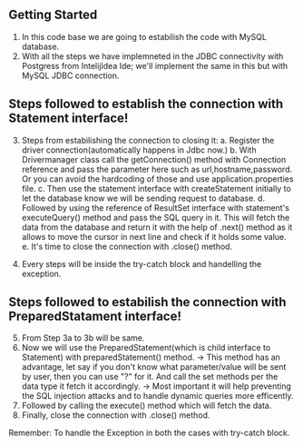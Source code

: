 ## Getting Started

1. In this code base we are going to estabilish the code with MySQL database.
2. With all the steps we have implemneted in the JDBC connectivity with Postgress from IntelijIdea Ide; we'll implement the same in this but with MySQL JDBC connection.

## Steps followed to establish the connection with Statement interface!
3. Steps from estabilishing the connection to closing it:
    a. Register the driver connection(automatically happens in Jdbc now.)
    b. With Drivermanager class call the getConnection() method with Connection reference and pass the parameter here such as url,hostname,password. Or you can avoid the hardcoding of those and use application.properties file.
    c. Then use the statement interface with createStatement initially to let the database know we will be sending request to database.
    d. Followed by using the reference of ResultSet interface with statement's executeQuery() method and pass the SQL query in it. This will fetch the data from the database and return it with the help of .next() method as it allows to move the cursor  in next line and check if it holds some value. 
    e. It's time to close the connection with .close() method.

4. Every steps will be inside the try-catch block and handelling the exception.

## Steps followed to estabilish the connection with PreparedStatament interface!
5. From Step 3a to 3b will be same. 
6. Now we will use the PreparedStatement(which is child interface to Statement) with preparedStatement() method. 
    -> This method has an advantage, let say if you don't know what parameter/value will be sent by user, then you can use "?" for it. And call the set methods per the data type it fetch it accordingly.
    -> Most important it will help preventing the SQL injection attacks and to handle dynamic queries more efficently. 
7. Followed by calling the execute() method which will fetch the data. 
8. Finally, close the connection with .close() method. 

Remember: To handle the Exception in both the cases with try-catch block. 